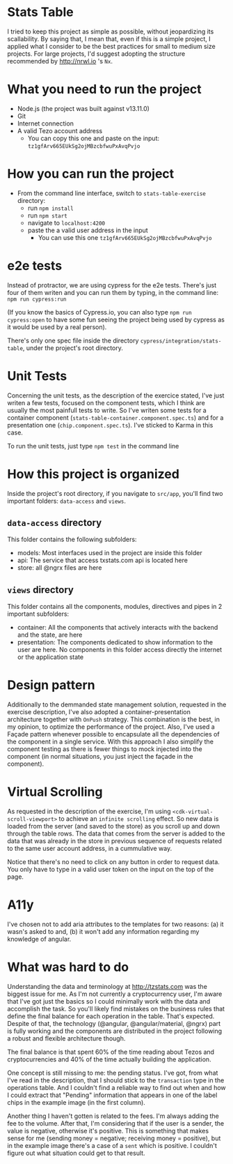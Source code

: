 # Stats Table

I tried to keep this project as simple as possible, without jeopardizing its scallability. By saying
that, I mean that, even if this is a simple project, I applied what I consider to be the best
practices for small to medium size projects. For large projects, I'd suggest adopting the 
structure recommended by http://nrwl.io 's `Nx`.

# What you need to run the project

- Node.js (the project was built against v13.11.0)
- Git
- Internet connection
- A valid Tezo account address 
  - You can copy this one and paste on the input: `tz1gfArv665EUkSg2ojMBzcbfwuPxAvqPvjo`

# How you can run the project

- From the command line interface, switch to `stats-table-exercise` directory:
  - run `npm install`
  - run `npm start`
  - navigate to `localhost:4200`
  - paste the a valid user address in the input
    - You can use this one `tz1gfArv665EUkSg2ojMBzcbfwuPxAvqPvjo`

# e2e tests

Instead of protractor, we are using cypress for the e2e tests. There's just four of them writen and
you can run them by typing, in the command line: `npm run cypress:run`

(If you know the basics of Cypress.io, you can also type `npm run cypress:open` to have some fun
seeing the project being used by cypress as it would be used by a real person).

There's only one spec file inside the directory `cypress/integration/stats-table`, under the
project's root directory.

# Unit Tests

Concerning the unit tests, as the description of the exercice stated, I've just writen a few tests,
focused on the component tests, which I think are usually the most painfull tests to write. So I've 
writen some tests for a container component (`stats-table-container.component.spec.ts`) and for a 
presentation one (`chip.component.spec.ts`). I've sticked to Karma in this case.

To run the unit tests, just type `npm test` in the command line

# How this project is organized

Inside the project's root directory, if you navigate to `src/app`, you'll find two important
folders: `data-access` and `views`.

## `data-access` directory

This folder contains the following subfolders:

- models: Most interfaces used in the project are inside this folder
- api: The service that access txstats.com api is located here
- store: all @ngrx files are here

## `views` directory

This folder contains all the components, modules, directives and pipes in 2 important subfolders:

- container: All the components that actively interacts with the backend and the state, are here
- presentation: The components dedicated to show information to the user are here. No components
  in this folder access directly the internet or the application state

# Design pattern

Additionally to the demmanded state management solution, requested in the exercise description, I've
also adopted a container-presentation architecture together with `OnPush` strategy. This combination
is the best, in my opinion, to optimize the performance of the project. Also, I've used a Façade
pattern whenever possible to encapsulate all the dependencies of the component in a single service. 
With this approach I also simplify the component testing as there is fewer things to mock injected into 
the component (in normal situations, you just inject the façade in the component).

# Virtual Scrolling

As requested in the description of the exercise, I'm using `<cdk-virtual-scroll-viewport>` to achieve an
`infinite scrolling` effect. So new data is loaded from the server (and saved to the store) as you
scroll up and down through the table rows. The data that comes from the server is added to the data
that was already in the store in previous sequence of requests related to the same user account address,
in a cummulative way.

Notice that there's no need to click on any button in order to request data. You only have to type
in a valid user token on the input on the top of the page.

# A11y

I've chosen not to add aria attributes to the templates for two reasons: (a) it wasn's asked to
and, (b) it won't add any information regarding my knowledge of angular.

# What was hard to do

Understanding the data and terminology at http://tzstats.com was the biggest issue for me. As I'm
not currently a cryptocurrency user, I'm aware that I've got just the basics so I could minimally
work with the data and accomplish the task. So you'll likely find mistakes on the business rules
that define the final balance for each operation in the table. That's expected. Despite of that,
the technology (@angular, @angular/material, @ngrx) part is fully working and the components are
distributed in the project following a robust and flexible architecture though.

The final balance is that spent 60% of the time reading about Tezos and cryptocurrencies and 40% of
the time actually building the application.

One concept is still missing to me: the pending status. I've got, from what I've read in the description,
that I should stick to the `transaction` type in the operations table. And I couldn't find a
reliable way to find out when and how I could extract that "Pending" information that appears
in one of the label chips in the example image (in the first column).

Another thing I haven't gotten is related to the fees. I'm always adding the fee to the volume.
After that, I'm considering that if the user is a sender, the value is negative, otherwise it's
positive. This is something that makes sense for me (sending money = negative; receiving
money = positive), but in the example image there's a case of a `sent` which is positive. I couldn't
figure out what situation could get to that result.
